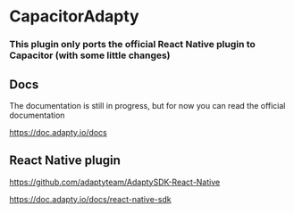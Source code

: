 # CapacitorAdapty

### This plugin only ports the official React Native plugin to Capacitor (with some little changes)

## Docs

The documentation is still in progress, but for now you can read the official documentation

https://doc.adapty.io/docs

## React Native plugin

https://github.com/adaptyteam/AdaptySDK-React-Native

https://doc.adapty.io/docs/react-native-sdk
